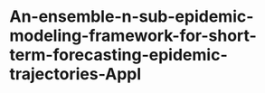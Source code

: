 # An-ensemble-n-sub-epidemic-modeling-framework-for-short-term-forecasting-epidemic-trajectories-Appl
